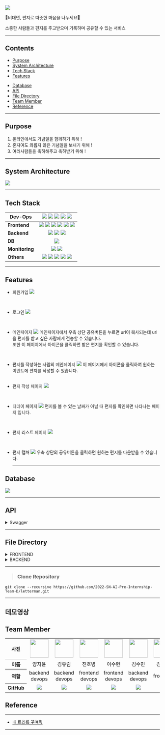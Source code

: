 <img src="https://user-images.githubusercontent.com/97827316/193054865-ad2cd48a-53c8-46f7-b7a9-3c62bc96deed.png">

💌비대면, 편지로 따뜻한 마음을 나누세요💌

소중한 사람들과 편지를 주고받으며 기록하며 공유할 수 있는 서비스

---

<!-- 목차  -->

## **Contents**

- [Purpose](#purpose)
- [System Architecture](#system-architecture)
- [Tech Stack](#tech-stack)
- [Features](#features)
<!-- - [Installation](#5-실행-방법) -->
- [Database](#database)
- [API](#api)
- [File Directory](#file-directory)
- [Team Member](#team-member)
- [Reference](#reference)

---

## **Purpose**

1. 온라인에서도 기념일을 함께하기 위해 !
2. 혼자여도 외롭지 않은 기념일을 보내기 위해 !
3. 여러사람들을 축하해주고 축하받기 위해 !

---

## **System Architecture**

<img src="https://user-images.githubusercontent.com/97827316/192814535-1a36a80f-43ff-42d1-9d61-18fa73f6117b.png">

---

## **Tech Stack**

| **Dev-Ops**    |                                                  <img src="https://img.shields.io/badge/Docker-2496ED?style=for-the-badge&logo=Docker&logoColor=black"> <img src="https://img.shields.io/badge/NGINX-009639?style=for-the-badge&logo=NGINX&logoColor=black"> <img src="https://img.shields.io/badge/Amazon S3-569A31?style=for-the-badge&logo=amazon%20s3&logoColor=black"> <img src="https://img.shields.io/badge/Amazon RDS-527FFF?style=for-the-badge&logo=amazon%20rds&logoColor=black"> <img src="https://img.shields.io/badge/Amazon EC2-FF9900?style=for-the-badge&logo=amazon%20ec2&logoColor=black">                                                   |
| -------------- | :-------------------------------------------------------------------------------------------------------------------------------------------------------------------------------------------------------------------------------------------------------------------------------------------------------------------------------------------------------------------------------------------------------------------------------------------------------------------------------------------------------------------------------------------------------------------------------------------------------------------------------------------------------------: |
| **Frontend**   | <img src="https://img.shields.io/badge/TypeScript-3178C6?style=for-the-badge&logo=TypeScript&logoColor=black"> <img src="https://img.shields.io/badge/React-20232A?style=for-the-badge&logo=react&logoColor=61DAFB"> <img src="https://img.shields.io/badge/Redux-764ABC?style=for-the-badge&logo=Redux&logoColor=black"> <img src="https://img.shields.io/badge/Tailwind_CSS-38B2AC?style=for-the-badge&logo=tailwind-css&logoColor=white"> <img src="https://img.shields.io/badge/eslint-3A33D1?style=for-the-badge&logo=eslint&logoColor=white"> <img src="https://img.shields.io/badge/prettier-1A2C34?style=for-the-badge&logo=prettier&logoColor=F7BA3E"> |
| **Backend**    |                                                                                                                                                                   <img src="https://img.shields.io/badge/Django-092E20?style=for-the-badge&logo=Django&logoColor=white"> <img src="https://img.shields.io/badge/Gunicorn-499848?style=for-the-badge&logo=Gunicorn&logoColor=black"> <img src="https://img.shields.io/badge/swagger-85EA2D?style=for-the-badge&logo=swagger&logoColor=black">                                                                                                                                                                    |
| **DB**         |                                                                                                                                                                                                                                                                              <img src="https://img.shields.io/badge/MySQL-4479A1?style=for-the-badge&logo=MySQL&logoColor=black">                                                                                                                                                                                                                                                                               |
| **Monitoring** |                                                                                                                                                                                                                     <img src="https://img.shields.io/badge/Prometheus-E6522C?style=for-the-badge&logo=Prometheus&logoColor=black"> <img src="https://img.shields.io/badge/Grafana-F46800?style=for-the-badge&logo=grafana&logoColor=black">                                                                                                                                                                                                                     |
| **Others**     |                                                            <img src="https://img.shields.io/badge/GitHub-100000?style=for-the-badge&logo=github&logoColor=white"> <img src="https://img.shields.io/badge/GitKraken-179287?style=for-the-badge&logo=GitKraken&logoColor=black"> <img src="https://img.shields.io/badge/Postman-FF6C37?style=for-the-badge&logo=postman&logoColor=white"> <img src="https://img.shields.io/badge/Slack-4A154B?style=for-the-badge&logo=slack&logoColor=white"> <img src="https://img.shields.io/badge/Notion-000000?style=for-the-badge&logo=notion&logoColor=white">                                                             |

---

## **Features**

- 회원가입
  <img src="https://user-images.githubusercontent.com/105929978/192843587-70545735-2615-48b5-9ba1-eb2be2673591.gif">

<br>

- 로그인
  <img src="https://user-images.githubusercontent.com/105929978/192843692-48885379-ca8e-470d-999d-cef66d447b0f.gif">

<br>

- 메인페이지
  <img src="https://user-images.githubusercontent.com/105929978/192843700-9fe94778-f0df-4a35-bd02-b8ba6e97127d.png">
  메인페이지에서 우측 상단 공유버튼을 누르면 url이 복사되는데 url을 편지를 받고 싶은 사람에게 전송할 수 있습니다.
  <br>
  또한 이 페이지에서 아이콘을 클릭하면 받은 편지를 확인할 수 있습니다.

<br>

- 편지를 작성하는 사람의 메인페이지
  <img src="https://user-images.githubusercontent.com/105929978/192843705-4361566f-275e-4448-b555-c7ad150d7fc2.png">
  이 페이지에서 아이콘을 클릭하여 원하는 이벤트에 편지를 작성할 수 있습니다.
  <br><br>

- 편지 작성 페이지
  <img src="https://user-images.githubusercontent.com/105929978/192845003-1db16474-52c7-4fe3-951c-7e0e46dbb76e.gif">

<br>

- 디데이 페이지
  <img src="https://user-images.githubusercontent.com/105929978/192845282-af830adf-ab4d-435b-afa8-31073c535329.gif">
  편지를 볼 수 있는 날짜가 아닐 때 편지를 확인하면 나타나는 페이지 입니다.

  <br>

- 편지 리스트 페이지
  <img src="https://user-images.githubusercontent.com/105929978/192844999-4ef22738-24d0-4fd5-8781-6793497057be.gif">

<br>

- 편지 캡쳐
  <img src="https://user-images.githubusercontent.com/105929978/192844987-3af80481-e18c-46fc-bc22-e4db2325b859.gif">
  우측 상단의 공유버튼을 클릭하면 원하는 편지를 다운받을 수 있습니다.
  <br>

  ***

  <!-- Installation -->
  <!-- Demo -->

## **Database**

<img src="https://user-images.githubusercontent.com/97827316/192815894-2d441009-c234-40fa-a3cb-1be2bc8bd79a.png">

---

## **API**

<details>
<summary>Swagger</summary>
<div markdown="1">
<br>
<img src="https://user-images.githubusercontent.com/97827316/192817400-72c4c11c-4f68-4d17-a1b7-52256f63d589.png">
</div>
</details>
<hr>

## **File Directory**

<details>
<summary>FRONTEND</summary>

```
letterman-front
┣ public
 ┣ images
 ┃ ┣ back1.png
 ┃ ┣ back2.png
 ┃ ┣ back3.png
 ┃ ┣ cookieimg.png
 ┃ ┣ halloweenimg.png
 ┃ ┣ letterimg.png
 ┃ ┣ newyearimg.png
 ┃ ┣ thankimg.png
 ┃ ┣ treeimg.png
 ┃ ┗ valentineimg.png
 ┣ favicon.ico
 ┣ index.html
 ┣ logo192.png
 ┣ logo512.png
 ┣ manifest.json
 ┗ robots.txt
┣ src
 ┣ components
 ┃ ┣ App
 ┃ ┃ ┗ AuthRouter.tsx
 ┃ ┣ Audio
 ┃ ┃ ┗ audioPlayer.jsx
 ┃ ┣ MailList
 ┃ ┃ ┣ EachMail.tsx
 ┃ ┃ ┣ MailInput.tsx
 ┃ ┃ ┗ MoreButton.tsx
 ┃ ┣ RemainingDays
 ┃ ┃ ┣ EachCookie.tsx
 ┃ ┃ ┗ FooterCookies.tsx
 ┃ ┣ MovePath.tsx
 ┃ ┣ RemainModal.tsx
 ┃ ┗ ResultModal.tsx
 ┣ font
 ┃ ┗ SeaweedScript.ttf
 ┣ images
 ┃ ┣ .DS_Store
 ┃ ┣ Enter.png
 ┃ ┣ back.png
 ┃ ┣ circlecheck.png
 ┃ ┣ cookieimg.png
 ┃ ┣ downloadAudio.png
 ┃ ┣ letterbg.png
 ┃ ┣ logo192.png
 ┃ ┣ mic.png
 ┃ ┣ pauseAudio.png
 ┃ ┣ pencilImage.svg
 ┃ ┣ playAudio.png
 ┃ ┣ plus.png
 ┃ ┣ postcard.png
 ┃ ┣ profile.png
 ┃ ┣ shareimg.png
 ┃ ┣ star.svg
 ┃ ┣ stopAudio.png
 ┃ ┣ urlshare.png
 ┃ ┗ userprofile.png
 ┣ page
 ┃ ┣ .DS_Store
 ┃ ┣ BirthMailListPage.tsx
 ┃ ┣ LoginPage.tsx
 ┃ ┣ MailListPage.tsx
 ┃ ┣ MailWritePage.tsx
 ┃ ┣ MainPage.tsx
 ┃ ┣ MainPage2.tsx
 ┃ ┣ Mypage.tsx
 ┃ ┗ SignupPage.tsx
 ┣ redux
 ┃ ┣ configStore.tsx
 ┃ ┗ userID.tsx
 ┣ utils
 ┃ ┣ ColorSystem.tsx
 ┃ ┣ getUUID.tsx
 ┃ ┣ pageStyle.css
 ┃ ┣ tokenManager.tsx
 ┃ ┗ useCopyClipBoard.tsx
 ┣ .DS_Store
 ┣ App.tsx
 ┣ image.d.ts
 ┣ index.tsx
 ┗ tailwind.css
```

</details>
<details>
<summary>BACKEND</summary>

```
letterman-back
    ├── README.md
    ├── backend
    │   ├── backend
    │   │   ├── __init__.py
    │   │   ├── __pycache__
    │   │   │   ├── __init__.cpython-39.pyc
    │   │   │   ├── settings.cpython-39.pyc
    │   │   │   ├── urls.cpython-39.pyc
    │   │   │   └── wsgi.cpython-39.pyc
    │   │   ├── asgi.py
    │   │   ├── settings.py
    │   │   ├── urls.py
    │   │   └── wsgi.py
    │   ├── devenvs
    │   │   └── mysqldb.env
    │   ├── dockerfile
    │   ├── letters
    │   │   ├── __init__.py
    │   │   ├── __pycache__
    │   │   │   ├── __init__.cpython-39.pyc
    │   │   │   ├── admin.cpython-39.pyc
    │   │   │   ├── apps.cpython-39.pyc
    │   │   │   ├── models.cpython-39.pyc
    │   │   │   ├── serializers.cpython-39.pyc
    │   │   │   ├── urls.cpython-39.pyc
    │   │   │   ├── utils.cpython-39.pyc
    │   │   │   └── views.cpython-39.pyc
    │   │   ├── admin.py
    │   │   ├── apps.py
    │   │   ├── migrations
    │   │   │   ├── 0001_initial.py
    │   │   │   ├── 0002_initial.py
    │   │   │   ├── 0003_alter_letter_anni_id.py
    │   │   │   ├── 0004_alter_letter_anni_id.py
    │   │   │   ├── __init__.py
    │   │   │   └── __pycache__
    │   │   │       ├── 0001_initial.cpython-39.pyc
    │   │   │       ├── 0002_initial.cpython-39.pyc
    │   │   │       ├── 0003_alter_letter_anni_id.cpython-39.pyc
    │   │   │       ├── 0004_alter_letter_anni_id.cpython-39.pyc
    │   │   │       └── __init__.cpython-39.pyc
    │   │   ├── models.py
    │   │   ├── serializers.py
    │   │   ├── tests.py
    │   │   ├── urls.py
    │   │   ├── utils.py
    │   │   └── views.py
    │   ├── manage.py
    │   ├── requirements.txt
    │   └── users
    │       ├── __init__.py
    │       ├── __pycache__
    │       │   ├── __init__.cpython-39.pyc
    │       │   ├── admin.cpython-39.pyc
    │       │   ├── apps.cpython-39.pyc
    │       │   ├── models.cpython-39.pyc
    │       │   ├── serializers.cpython-39.pyc
    │       │   ├── urls.cpython-39.pyc
    │       │   └── views.cpython-39.pyc
    │       ├── admin.py
    │       ├── apps.py
    │       ├── migrations
    │       │   ├── 0001_initial.py
    │       │   ├── __init__.py
    │       │   └── __pycache__
    │       │       ├── 0001_initial.cpython-39.pyc
    │       │       └── __init__.cpython-39.pyc
    │       ├── models.py
    │       ├── serializers.py
    │       ├── tests.py
    │       ├── urls.py
    │       └── views.py
    └── docker-compose.yml
```

</details>
<hr>

<!-- 세부 구성 페이지 -->

> ### Clone Repository

```
git clone --recursive https://github.com/2022-SN-AI-Pre-Internship-Team-D/letterman.git
```

---

<!-- 데모영상 -->

## **데모영상**

## **Team Member**

<table width="950">
    <thead>
    </thead>
    <tbody>
    <tr>
        <th>사진</th>
         <td width="100" align="center">
            <a href="https://github.com/Zzyoon">
                <img src="https://avatars.githubusercontent.com/u/98005864?v=4.png" width="60" height="60">
            </a>
        </td>
        <td width="100" align="center">
            <a href="https://github.com/Ellie010707">
                <img src="https://avatars.githubusercontent.com/u/41159837?v=4.png" width="60" height="60">
            </a>
        </td>
        <td width="100" align="center">
            <a href="https://github.com/bicco2">
                <img src="https://avatars.githubusercontent.com/u/77577434?v=4.png" width="60" height="60">
            </a>
        </td>
        <td width="100" align="center">
            <a href="https://github.com/suhyeon3484">
                <img src="https://avatars.githubusercontent.com/u/105929978?v=4.png" width="60" height="60">
            </a>
        </td>
        <td width="100" align="center">
            <a href="https://github.com/gogo220">
                <img src="https://avatars.githubusercontent.com/u/112369016?v=4.png" width="60" height="60">
            </a>
        </td>
        <td width="100" align="center">
            <a href="https://github.com/yura0302">
                <img src="https://avatars.githubusercontent.com/u/97827316?v=4.png" width="60" height="60">
            </a>
    </tr>
    <tr>
        <th>이름</th>
        <td width="100" align="center">양지윤</td>
        <td width="100" align="center">김유림</td>
        <td width="100" align="center">진호병</td>
        <td width="100" align="center">이수현</td>
        <td width="100" align="center">김수민</td>
        <td width="100" align="center">김유라</td>
    </tr>
    <tr>
        <th>역할</th>
        <td width="150" align="center">
            backend<br>
            devops<br>
        </td>
        <td width="150" align="center">
            backend<br>
            devops<br>
        </td>
        <td width="150" align="center">
            frontend<br>
            devops<br>
        </td>
        <td width="150" align="center">
            frontend<br>
            devops<br>
        </td>
        <td width="150" align="center">
            backend<br>
            devops<br>
        </td>
        <td width="150" align="center">
            frontend<br>
        </td>
    </tr>
    <tr>
        <th>GitHub</th>
        <td width="100" align="center">
            <a href="https://github.com/Zzyoon">
                <img src="http://img.shields.io/badge/Zzyoon-green?style=social&logo=github"/>
            </a>
        </td>
        <td width="100" align="center">
            <a href="https://github.com/Ellie010707">
                <img src="http://img.shields.io/badge/Ellie010707-green?style=social&logo=github"/>
            </a>
        </td>
        <td width="100" align="center">
            <a href="https://github.com/bicco2">  
                <img src="http://img.shields.io/badge/bicco2-green?style=social&logo=github"/>
            </a>
        </td>
        <td width="100" align="center">
            <a href="https://github.com/suhyeon3484">
                <img src="http://img.shields.io/badge/suhyeon3484-green?style=social&logo=github"/>
            </a>
        </td>
        <td width="100" align="center">
            <a href="https://github.com/gogo220">
                <img src="http://img.shields.io/badge/gogo220-green?style=social&logo=github"/>
            </a>
        </td>
         <td width="100" align="center">
            <a href="https://github.com/yura0302">
                <img src="http://img.shields.io/badge/yura0302-green?style=social&logo=github"/>
            </a>
    </tr>
    </tbody>
</table>

## **Reference**

---

- [내 트리를 꾸며줘](https://santafive.notion.site/3834450147f8438ba23daa934d7495a9)

---
